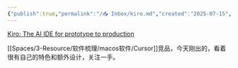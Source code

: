 ```yaml
---
{"publish":true,"permalink":"/📥 Inbox/kiro.md","created":"2025-07-15","modified":"2025-07-15","tags":["macOS软件","windows软件"],"cssclasses":""}
---
```



[Kiro: The AI IDE for prototype to production](https://kiro.dev/)

[[Spaces/3-Resource/软件梳理/macos软件/Cursor]]竞品，今天刚出的，看着很有自己的特色和额外设计，关注一手。
